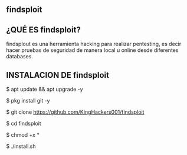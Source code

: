 ## findsploit

## ¿QUÉ ES findsploit?

findsplout es una herramienta hacking para realizar pentesting, es decir hacer pruebas de seguridad de manera local u online desde diferentes databases.

## INSTALACION DE findsploit

$ apt update && apt upgrade -y

$ pkg install git -y

$ git clone https://github.com/KingHackers001/findsploit

$ cd findsploit

$ chmod +x *

$ ./install.sh
